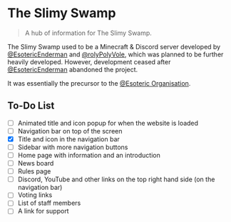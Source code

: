 # The Slimy Swamp

> A hub of information for The Slimy Swamp.

The Slimy Swamp used to be a Minecraft & Discord server developed by [@EsotericEnderman](https://github.com/EsotericEnderman) and [@rolyPolyVole](https://github.com/rolyPolyVole), which was planned to be further heavily developed. However, development ceased after [@EsotericEnderman](https://github.com/EsotericEnderman) abandoned the project.

It was essentially the precursor to the [@Esoteric Organisation](https://github.com/EsotericOrganisation).

## To-Do List

- [ ] Animated title and icon popup for when the website is loaded
- [ ] Navigation bar on top of the screen
- [X] Title and icon in the navigation bar
- [ ] Sidebar with more navigation buttons
- [ ] Home page with information and an introduction
- [ ] News board
- [ ] Rules page
- [ ] Discord, YouTube and other links on the top right hand side (on the navigation bar)
- [ ] Voting links
- [ ] List of staff members
- [ ] A link for support
